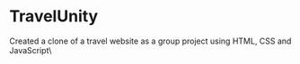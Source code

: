 # TravelUnity
Created a clone of a travel website as a group project using HTML, CSS and JavaScript\
